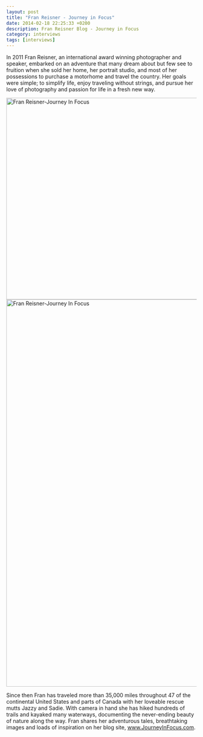 ```yaml
---
layout: post
title: "Fran Reisner - Journey in Focus"
date: 2014-02-18 22:25:33 +0200
description: Fran Reisner Blog - Journey in Focus
category: interviews
tags: [interviews]
---
```

In 2011 Fran Reisner, an international award winning photographer and speaker, embarked on an adventure that many dream about but few see to fruition when she sold her home, her portrait studio, and most of her possessions to purchase a motorhome and travel the country. Her goals were simple; to simplify life, enjoy traveling without strings, and pursue her love of photography and passion for life in a fresh new way.

<img src="http://farm4.staticflickr.com/3771/12619485515_7dd94427ff_o.jpg" width="800" height="533" alt="Fran Reisner-Journey In Focus">
<!--more--><br>

<img src="http://farm8.staticflickr.com/7356/12619912944_f294e4e95e_o.jpg" width="683" height="1024" alt="Fran Reisner-Journey In Focus">

Since then Fran has traveled more than 35,000 miles throughout 47 of the continental United States and parts of Canada with her loveable rescue mutts Jazzy and Sadie. With camera in hand she has hiked hundreds of trails and kayaked many waterways, documenting the never-ending beauty of nature along the way. Fran shares her adventurous tales, breathtaking images and loads of inspiration on her blog site, <a href="http://www.JourneyInFocus.com" target="_blank">www.JourneyInFocus.com</a>. 
